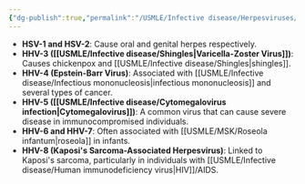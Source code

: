 ```yaml
---
{"dg-publish":true,"permalink":"/USMLE/Infective disease/Herpesviruses/"}
---
```


- **HSV-1 and HSV-2**: Cause oral and genital herpes respectively.
- **HHV-3 ([[USMLE/Infective disease/Shingles\|Varicella-Zoster Virus]])**: Causes chickenpox and [[USMLE/Infective disease/Shingles\|shingles]].
- **HHV-4 (Epstein-Barr Virus)**: Associated with [[USMLE/Infective disease/Infectious mononucleosis\|infectious mononucleosis]] and several types of cancer.
- **HHV-5 ([[USMLE/Infective disease/Cytomegalovirus infection\|Cytomegalovirus]])**: A common virus that can cause severe disease in immunocompromised individuals.
- **HHV-6 and HHV-7**: Often associated with [[USMLE/MSK/Roseola infantum\|roseola]] in infants.
- **HHV-8 (Kaposi's Sarcoma-Associated Herpesvirus)**: Linked to Kaposi's sarcoma, particularly in individuals with [[USMLE/Infective disease/Human immunodeficiency virus\|HIV]]/AIDS.
